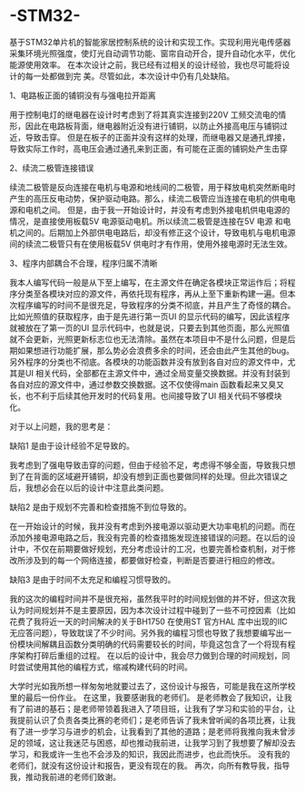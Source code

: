 # -STM32-
基于STM32单片机的智能家居控制系统的设计和实现工作。实现利用光电传感器采集环境光照强度，使灯光自动调节功能、窗帘自动开合，提升自动化水平，优化能源使用效率。
在本次设计之前，我已经有过相关的设计经验，我也尽可能将设计的每一处都做到完
美。尽管如此，本次设计中仍有几处缺陷。

1、电路板正面的铺铜没有与强电拉开距离

 用于控制电灯的继电器在设计时考虑到了将其真实连接到220V 工频交流电的情形，因此在电路板背面，继电器附近没有进行铺铜，以防止外接高电压与铺铜过近，导致击穿。
但是在板子的正面并没有这样的处理，而继电器又是通孔焊接，导致实际工作时，高电压会通过通孔来到正面，有可能在正面的铺铜处产生击穿

2、续流二极管连接错误

  续流二极管是反向连接在电机与电源和地线间的二极管，用于释放电机突然断电时产生的高压反电动势，保护驱动电路。那么，续流二极管应当连接在电机的供电电源和电机之间。
但是，由于我一开始设计时，并没有考虑到外接电机供电电源的情况，是直接使用板载5V 电源驱动电机。所以续流二极管是连接在5V 电源 和电机之间的。后期加上外部供电电路后，却没有修正这个设计，导致电机与电机电源间的续流二极管只有在使用板载5V 供电时才有作用，使用外接电源时无法生效。

3、程序内部耦合不合理，程序归属不清晰

  我本人编写代码一般是从下至上编写，在主源文件在确定各模块正常运作后；将程序分类至各模块对应的源文件，再依托现有程序，再从上至下重新构建一遍。但本次程序编写的时间不是很充足，导致程序的分类不彻底，并且产生了奇怪的耦合。比如光照值的获取程序，由于是先进行第一页UI 的显示代码的编写，因此该程序就被放在了第一页的UI 显示代码中，也就是说，只要去到其他页面，那么光照值就不会更新，光照更新标志位也无法清除。虽然在本项目中不是什么问题，但是后期如果想进行功能扩展，那么势必会浪费多余的时间，还会由此产生其他的bug。
另外程序的分类也不彻底。各模块的功能函数并没有放到各自对应的源文件中，尤其是UI 相关代码，全部都在主源文件中，通过全局变量交换数据。并没有封装到各自对应的源文件中，通过参数交换数据。这不仅使得main 函数看起来又臭又长，也不利于后续其他开发时的代码复用。也间接导致了UI 相关代码不够模块化。

对于以上问题，我的思考是：

缺陷1 是由于设计经验不足导致的。

我考虑到了强电导致击穿的问题，但由于经验不足，考虑得不够全面，导致我只想到了在背面的区域避开铺铜，却没有想到正面也要做同样的处理。但此次错误之后，我想必会在以后的设计中注意此类问题。

缺陷2 是由于规划不完善和检查措施不到位导致的。

在一开始设计的时候，我并没有考虑到外接电源以驱动更大功率电机的问题。而在添加外接电源电路之后，我没有完善的检查措施发现连接错误的问题。在以后的设计中，不仅在前期要做好规划，充分考虑设计的工况，也要完善检查机制，对于修改所涉及到的每一个网络连接，都要做好检查，判断是否要进行相应的修改。

缺陷3 是由于时间不太充足和编程习惯导致的。

我的这次的编程时间并不是很充裕，虽然我平时的时间规划做的并不好，但这次我认为时间规划并不是主要原因，因为本次设计过程中碰到了一些不可控因素（比如花费了我将近一天的时间解决的关于BH1750 在使用ST 官方HAL 库中出现的IIC 无应答问题），导致耽误了不少时间。另外我的编程习惯也导致了我想要编写出一份模块间解耦且函数分类明确的代码需要较长的时间，毕竟这包含了一个将现有程序架构打碎后重组的过程。
在以后的设计中，我会尽力做到合理的时间规划，同时尝试使用其他的编程方式，缩减构建代码的时间。

大学时光如我所想一样匆匆地就要过去了，这份设计与报告，可能是我在这所学校里的最后一份作业。
在这里，我要感谢我的老师们。
是老师教会了我知识，让我有了前进的基石；是老师带领着我进入了项目班，让我有了学习和实验的平台，让我提前认识了负责各类比赛的老师们；是老师告诉了我未曾听闻的各项比赛，让我有了进一步学习与进步的机会，让我看到了其他的道路；是老师将我推向我未曾涉足的领域，这让我迷茫与困惑，却也推动我前进，让我学习到了我想要了解却没去学习，和我或许一生也不会涉及的知识，我因此而进步，也此而快乐。
没有我的老师们，就没有这份设计和报告，更没有现在的我。
再次，向所有教导我，指导我，推动我前进的老师们致谢。
